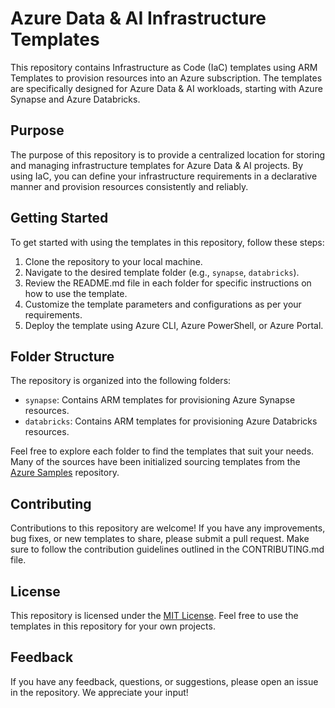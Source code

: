 # Azure Data & AI Infrastructure Templates

This repository contains Infrastructure as Code (IaC) templates using ARM Templates to provision resources into an Azure subscription. The templates are specifically designed for Azure Data & AI workloads, starting with Azure Synapse and Azure Databricks.

## Purpose

The purpose of this repository is to provide a centralized location for storing and managing infrastructure templates for Azure Data & AI projects. By using IaC, you can define your infrastructure requirements in a declarative manner and provision resources consistently and reliably.

## Getting Started

To get started with using the templates in this repository, follow these steps:

1. Clone the repository to your local machine.
2. Navigate to the desired template folder (e.g., `synapse`, `databricks`).
3. Review the README.md file in each folder for specific instructions on how to use the template.
4. Customize the template parameters and configurations as per your requirements.
5. Deploy the template using Azure CLI, Azure PowerShell, or Azure Portal.

## Folder Structure

The repository is organized into the following folders:

- `synapse`: Contains ARM templates for provisioning Azure Synapse resources.
- `databricks`: Contains ARM templates for provisioning Azure Databricks resources.

Feel free to explore each folder to find the templates that suit your needs. Many of the sources have been initialized sourcing templates from the [Azure Samples](https://github.com/Azure-Samples) repository.

## Contributing

Contributions to this repository are welcome! If you have any improvements, bug fixes, or new templates to share, please submit a pull request. Make sure to follow the contribution guidelines outlined in the CONTRIBUTING.md file.

## License

This repository is licensed under the [MIT License](LICENSE). Feel free to use the templates in this repository for your own projects.

## Feedback

If you have any feedback, questions, or suggestions, please open an issue in the repository. We appreciate your input!
